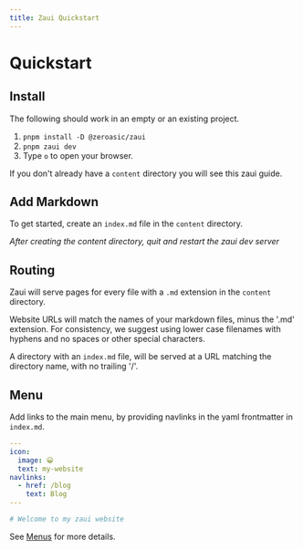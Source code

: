 ```yaml
---
title: Zaui Quickstart
---
```


# Quickstart

## Install

The following should work in an empty or an existing project.

1. `pnpm install -D @zeroasic/zaui`
2. `pnpm zaui dev`
3. Type `o` to open your browser.

If you don't already have a `content` directory you will see this zaui guide.

## Add Markdown

To get started, create an `index.md` file in the `content` directory.

_After creating the content directory, quit and restart the zaui dev server_

## Routing

Zaui will serve pages for every file with a `.md` extension in the `content` directory.

Website URLs will match the names of your markdown files, minus the '.md' extension. For consistency, we suggest using lower case filenames with hyphens and no spaces or other special characters.

A directory with an `index.md` file, will be served at a URL matching the directory name, with no trailing '/'.

## Menu

Add links to the main menu, by providing navlinks in the yaml frontmatter in `index.md`.

```yaml
---
icon:
  image: 😀
  text: my-website
navlinks:
  - href: /blog
    text: Blog
---

# Welcome to my zaui website
```

See [Menus](menus) for more details.
